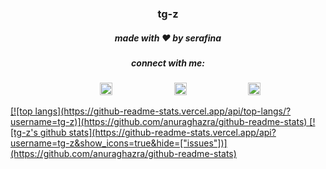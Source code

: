<p align="center">
  <h3 align="center">tg-z</h3>
  <h5 align="center">made with ❤️ by serafina</h5>
  <h5 align="center">connect with me:</h5>
<p align="center">
&nbsp;&nbsp;&nbsp; &nbsp;&nbsp;&nbsp;&nbsp;&nbsp;
<a href="https://twitter.com/parasite______"><img src="https://img.icons8.com/android/24/000000/twitter.png" height="20px" width="20px"/></a>
&nbsp;&nbsp;&nbsp; &nbsp;&nbsp;&nbsp; &nbsp;&nbsp;&nbsp; &nbsp;&nbsp;&nbsp; &nbsp;&nbsp;&nbsp; &nbsp;&nbsp;&nbsp;
<a href="https://www.are.na/tg-z"><img src="https://d2hp0ptr16qg89.cloudfront.net/assets/127302a/touch-icon-iphone-retina.png" height="20px" width="20px"/></a>
&nbsp;&nbsp;&nbsp; &nbsp;&nbsp;&nbsp; &nbsp;&nbsp;&nbsp; &nbsp;&nbsp;&nbsp; &nbsp;&nbsp;&nbsp; &nbsp;&nbsp;&nbsp;
<a href="https://github.com/tg-z"><img src="https://img.icons8.com/material-sharp/24/000000/github.png" height="20px" width="20px"/>


</p>
[![top langs](https://github-readme-stats.vercel.app/api/top-langs/?username=tg-z)](https://github.com/anuraghazra/github-readme-stats)
  [![tg-z's github stats](https://github-readme-stats.vercel.app/api?username=tg-z&show_icons=true&hide=["issues"])](https://github.com/anuraghazra/github-readme-stats)
